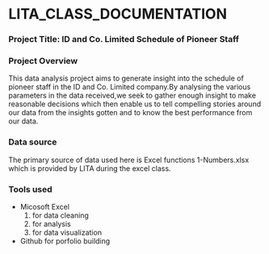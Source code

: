 # LITA_CLASS_DOCUMENTATION

### Project Title: ID and Co. Limited	Schedule of Pioneer Staff

### Project Overview
This data analysis project aims to generate insight into the schedule of pioneer staff in the ID and Co. Limited company.By analysing the various parameters in the data received,we seek to gather enough insight to make reasonable decisions which then enable us to tell compelling stories around our data from the insights gotten and to know the best performance from our data.

### Data source
The primary source of data used here is Excel functions 1-Numbers.xlsx which is provided by LITA during the excel class.

### Tools used
- Micosoft Excel
   1. for data cleaning
   2. for analysis 
   3. for data visualization
- Github for porfolio building


